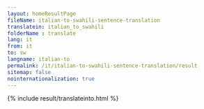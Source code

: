 ```yaml
---
layout: homeResultPage
fileName: italian-to-swahili-sentence-translation
translatein: italian_to_swahili
folderName : translate
lang: it
from: it
to: sw
langname: italian-to
permalink: /it/italian-to-swahili-sentence-translation/result
sitemap: false
nointernationalization: true
---
```

{% include result/translateinto.html %}

<script src="/js/result/translation.js" data-foldername="{{page.folderName}}" data-lang="{{page.lang}}"></script>
